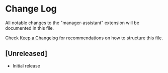 # Change Log

All notable changes to the "manager-assistant" extension will be documented in this file.

Check [Keep a Changelog](http://keepachangelog.com/) for recommendations on how to structure this file.

## [Unreleased]

- Initial release